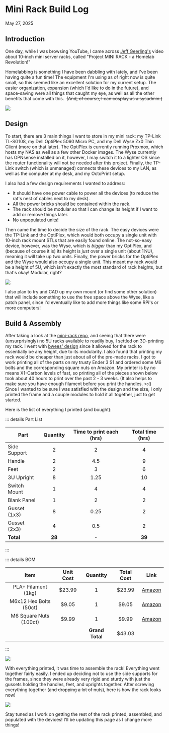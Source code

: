 # Mini Rack Build Log

May 27, 2025

## Introduction

One day, while I was browsing YouTube, I came across [Jeff Geerling's](https://www.youtube.com/@JeffGeerling) video about 10-inch mini server racks, called "Project MINI RACK - a Homelab Revolution!"

<YouTubeVideo videoId="y1GCIwLm3is" />

Homelabbing is something I have been dabbling with lately, and I've been having quite a fun time!
The equipment I'm using as of right now is quite small, so this seemed like an excellent solution for my current setup.
The easier organization, expansion (which I'd like to do in the future), and space-saving were all things that caught my eye, as well as all the other benefits that come with this.  ~~(And, of course, I can cosplay as a sysadmin.)~~

<Image src="/blog/minirack_0.jpg" caption='The current homelab "setup"' />

## Design

To start, there are 3 main things I want to store in my mini rack: my TP-Link TL-SG108, my Dell OptiPlex 5060 Micro PC, and my Dell Wyse Zx0 Thin Client (more on that later).
The OptiPlex is currently running Proxmox, which hosts my NAS as well as a few other Docker images.
The Wyse currently has OPNsense installed on it, however, I may switch it to a lighter OS since the router functionality will not be needed after this project.
Finally, the TP-Link switch (which is unmanaged) connects these devices to my LAN, as well as the computer at my desk, and my OctoPrint setup. 

I also had a few design requirements I wanted to address:
- It should have one power cable to power all the devices (to reduce the rat's nest of cables next to my desk).
- All the power bricks should be contained within the rack.
- The rack should be modular so that I can change its height if I want to add or remove things later.
- No unpopulated units!

Then came the time to decide the size of the rack.
The easy devices were the TP-Link and the OptiPlex, which would both occupy a single unit with 10-inch rack mount STLs that are easily found online.
The not-so-easy device, however, was the Wyse, which is *bigger* than my OptiPlex, and (because of course it is) its height is *just* over a single unit (about 1⅓U), meaning it will take up two units.
Finally, the power bricks for the OptiPlex and the Wyse would also occupy a single unit.
This meant my rack would be a height of 5U, which isn't exactly the most standard of rack heights, but that's okay!
Modular, right?

<Image src="/blog/minirack_1.jpg" caption='Chunky!' />

I also plan to try and CAD up my own mount (or find some other solution) that will include something to use the free space above the Wyse, like a patch panel, since I'd eventually like to add more things like some RPi's or more computers!

## Build & Assembly

After taking a look at the [mini-rack repo](https://github.com/geerlingguy/mini-rack), and seeing that there were (unsurprisingly) no 5U racks available to readily buy, I settled on 3D-printing my rack.
I went with [bwees' design](https://www.printables.com/model/1170708-modular-1010-inch-rack) since it allowed for the rack to essentially be any height, due to its modularity.
I also found that printing my rack would be cheaper than just about all of the pre-made racks.
I got to work printing all of the parts on my trusty Ender 3 S1 and ordered some M6 bolts and the corresponding square nuts on Amazon.
My printer is by no means X1-Carbon levels of fast, so printing all of the pieces shown below took about 40 hours to print over the past 2 - 3 weeks.
(It also helps to make sure you have enough filament before you print the handles. >:()
Since I wanted to be sure I was satisfied with the design and the size, I only printed the frame and a couple modules to hold it all together, just to get started.

Here is the list of everything I printed (and bought):

::: details Part List

| Part | Quantity | Time to print each (hrs) | Total time (hrs) |
|------|:--------:|:------------------------:|:----------------:|
Side Support | 2 | 2 | 4
Handle       | 2 | 4.5 | 9
Feet         | 2 | 3 | 6
3U Upright   | 8 | 1.25 | 10
Switch Mount | 1 | 4 | 4
Blank Panel  | 1 | 2 | 2
Gusset (1x3) | 8 | 0.25 | 2
Gusset (2x3) | 4 | 0.5 | 2
**Total**    | **28** | - | **39**
:::

::: details BOM

| Item | Unit Cost | Quantity | Total Cost | Link |
|:----:|:---------:|:--------:|:----------:|:----:|
PLA+ Filament (1kg) | $23.99 | 1 | $23.99 | [Amazon](https://www.amazon.com/dp/B081S5Z3RY)
M6x12 Hex Bolts (50ct) | $9.05 | 1 | $9.05 | [Amazon](https://www.amazon.com/dp/B0C9LPFKPK)
M6 Square Nuts (100ct) | $9.99 | 1 | $9.99 | [Amazon](https://www.amazon.com/dp/B09WSJ6PDX)
 &nbsp; | &nbsp; | **Grand Total** | $43.03 |  | 
:::

<Image src="/blog/minirack_2.jpg" caption='The haul (so far)' />

With everything printed, it was time to assemble the rack!
Everything went together fairly easily.
I ended up deciding not to use the side supports for the frames, since they were already very rigid and sturdy with just the gussets holding the handles, feet, and uprights together.
After screwing everything together ~~(and dropping a lot of nuts)~~, here is how the rack looks now!

<Image src="/blog/minirack_3.jpg" />

Stay tuned as I work on getting the rest of the rack printed, assembled, and populated with the devices!
I'll be updating this page as I change more things!